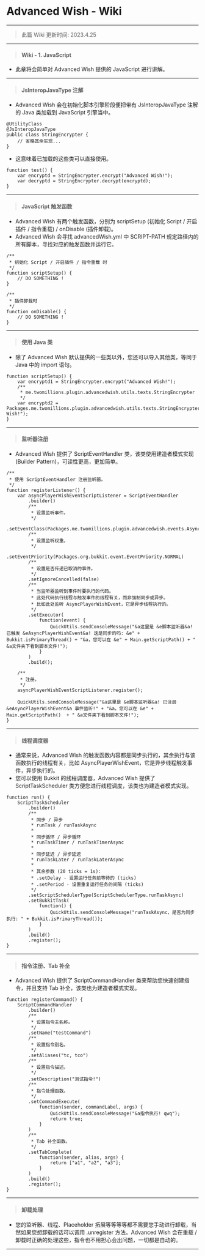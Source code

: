 # Advanced Wish - Wiki
---
> 此篇 Wiki 更新时间: 2023.4.25
---
> #### Wiki - 1. JavaScript
- 此章将会简单对 Advanced Wish 提供的 JavaScript 进行讲解。
---
> #### JsInteropJavaType 注解
- Advanced Wish 会在初始化脚本引擎阶段便把带有 JsInteropJavaType 注解的 Java 类加载到 JavaScript 引擎当中。
```
@UtilityClass
@JsInteropJavaType
public class StringEncrypter {
    // 省略其余实现...
}
```
- 这意味着已加载的这些类可以直接使用。
```
function test() {
    var encryptd = StringEncrypter.encrypt("Advanced Wish!");
    var decryptd = StringEncrypter.decrypt(encryptd);
}
```
---
> #### JavaScript 触发函数
- Advanced Wish 有两个触发函数，分别为 scriptSetup (初始化 Script / 开启插件 / 指令重载) / onDisable (插件卸载)。
- Advanced Wish 会寻找 advancedWish.yml 中 SCRIPT-PATH 规定路径内的所有脚本，寻找对应的触发函数并运行它。
```
/**
 * 初始化 Script / 开启插件 / 指令重载 时
 */
function scriptSetup() {
    // DO SOMETHING !
}

/**
 * 插件卸载时
 */
function onDisable() {
    // DO SOMETHING !
}
```
---
> #### 使用 Java 类
- 除了 Advanced Wish 默认提供的一些类以外，您还可以导入其他类，等同于 Java 中的 import 语句。
```
function scriptSetup() {
    var encryptd1 = StringEncrypter.encrypt("Advanced Wish!");
    /**
     * me.twomillions.plugin.advancedwish.utils.texts.StringEncrypter
     */
    var encryptd2 = Packages.me.twomillions.plugin.advancedwish.utils.texts.StringEncrypter.encrypt("Advanced Wish!");
}
```
---
> #### 监听器注册
- Advanced Wish 提供了 ScriptEventHandler 类，该类使用建造者模式实现 (Builder Pattern)，可读性更高，更加简单。
```
/**
 * 使用 ScriptEventHandler 注册监听器。
 */
function registerListener() {
    var asyncPlayerWishEventScriptListener = ScriptEventHandler
        .builder()
        /**
         * 设置监听事件。
         */
        .setEventClass(Packages.me.twomillions.plugin.advancedwish.events.AsyncPlayerWishEvent)
        /**
         * 设置监听权重。
         */
        .setEventPriority(Packages.org.bukkit.event.EventPriority.NORMAL)
        /**
         * 设置是否传递已取消的事件。
         */
        .setIgnoreCancelled(false)
        /**
         * 当监听器监听到事件时要执行的代码。
         * 此处代码执行线程与触发事件的线程有关，而非强制同步或异步。
         * 比如此处监听 AsyncPlayerWishEvent，它是异步线程执行的。
         */
        .setExecutor(
            function(event) {
                QuickUtils.sendConsoleMessage("&a这里是 &e脚本监听器&a! 已触发 &eAsyncPlayerWishEvent&a! 这是同步的吗: &e" + Bukkit.isPrimaryThread() + "&a，您可以在 &e" + Main.getScriptPath() + " &a文件夹下看到脚本文件!");
            }
        )
        .build();

    /**
     * 注册。
     */
    asyncPlayerWishEventScriptListener.register();

    QuickUtils.sendConsoleMessage("&a这里是 &e脚本监听器&a! 已注册 &eAsyncPlayerWishEvent&a 事件监听!" + "&a，您可以在 &e" + Main.getScriptPath()  + " &a文件夹下看到脚本文件!");
}
```
---
> #### 线程调度器
- 通常来说，Advanced Wish 的触发函数内容都是同步执行的，其余执行与该函数执行的线程有关，比如 AsyncPlayerWishEvent，它是异步线程触发事件，异步执行的。
- 您可以使用 Bukkit 的线程调度器，Advanced Wish 提供了 ScriptTaskScheduler 类方便您进行线程调度，该类也为建造者模式实现。
```
function run() {
    ScriptTaskScheduler
        .builder()
        /**
         * 同步 / 异步
         * runTask / runTaskAsync
         * 
         * 同步循环 / 异步循环
         * runTaskTimer / runTaskTimerAsync
         * 
         * 同步延迟 / 异步延迟
         * runTaskLater / runTaskLaterAsync
         * 
         * 其余参数 (20 ticks = 1s):
         * .setDelay - 设置运行任务前等待的 (ticks)
         * .setPeriod - 设置重复运行任务的间隔 (ticks)
         */
        .setScriptSchedulerType(ScriptSchedulerType.runTaskAsync)
        .setBukkitTask(
            function() {
                QuickUtils.sendConsoleMessage("runTaskAsync，是否为同步执行: " + Bukkit.isPrimaryThread());
            }
        )
        .build()
        .register();
}
```
---
> #### 指令注册、Tab 补全
- Advanced Wish 提供了 ScriptCommandHandler 类来帮助您快速创建指令，并且支持 Tab 补全，该类也为建造者模式实现。
```
function registerCommand() {
    ScriptCommandHandler
        .builder()
        /**
         * 设置指令主名称。
         */
        .setName("testCommand")
        /**
         * 设置指令别名。
         */
        .setAliases("tc, tco")
        /**
         * 设置指令描述。
         */
        .setDescription("测试指令!")
        /**
         * 指令处理函数。
         */
        .setCommandExecute(
            function(sender, commandLabel, args) {
                QuickUtils.sendConsoleMessage("&a指令执行! qwq");
                return true;
            }
        )
        /**
         * Tab 补全函数。
         */
        .setTabComplete(
            function(sender, alias, args) {
                return ["a1", "a2", "a3"];
            }
        )
        .build()
        .register();
}
```
---
> #### 卸载处理

- 您的监听器、线程、Placeholder 拓展等等等等都不需要您手动进行卸载，当然如果您想卸载的话可以调用 .unregister 方法。Advanced Wish 会在重载 / 卸载时正确的处理这些，指令也不用担心会出问题，一切都是自动的。
---